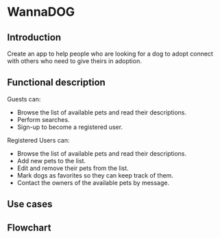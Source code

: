 # WannaDOG

## Introduction

Create an app to help people who are looking for a dog to adopt connect with others who need to give theirs in adoption.

## Functional description

Guests can:

- Browse the list of available pets and read their descriptions.
- Perform searches.
- Sign-up to become a registered user.

Registered Users can:

- Browse the list of available pets and read their descriptions.
- Add new pets to the list.
- Edit and remove their pets from the list.
- Mark dogs as favorites so they can keep track of them.
- Contact the owners of the available pets by message.

## Use cases

## Flowchart
